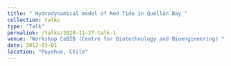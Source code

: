 ```yaml
---
title: " Hydrodynamical model of Red Tide in Quellón Bay "
collection: talks
type: "Talk"
permalink: /talks/2020-11-27-talk-1
venue: "Workshop CeBIB (Centre for Biotechnology and Bioengineering) "
date: 2012-03-01
location: "Puyehue, Chile"
---
```






